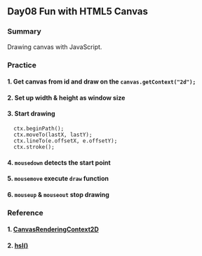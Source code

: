 ## Day08 Fun with HTML5 Canvas

### Summary

Drawing canvas with JavaScript.

### Practice

#### 1. Get canvas from id and draw on the `canvas.getContext("2d");`

#### 2. Set up width & height as window size

#### 3. Start drawing

```
  ctx.beginPath();
  ctx.moveTo(lastX, lastY);
  ctx.lineTo(e.offsetX, e.offsetY);
  ctx.stroke();
```
#### 4. `mousedown` detects the start point

#### 5. `mousemove` execute `draw` function

#### 6. `mouseup` & `mouseout` stop drawing

### Reference

#### 1. [CanvasRenderingContext2D](https://developer.mozilla.org/en-US/docs/Web/API/CanvasRenderingContext2D)

#### 2. [hsl()](https://developer.mozilla.org/en-US/docs/Web/CSS/color_value/hsl)